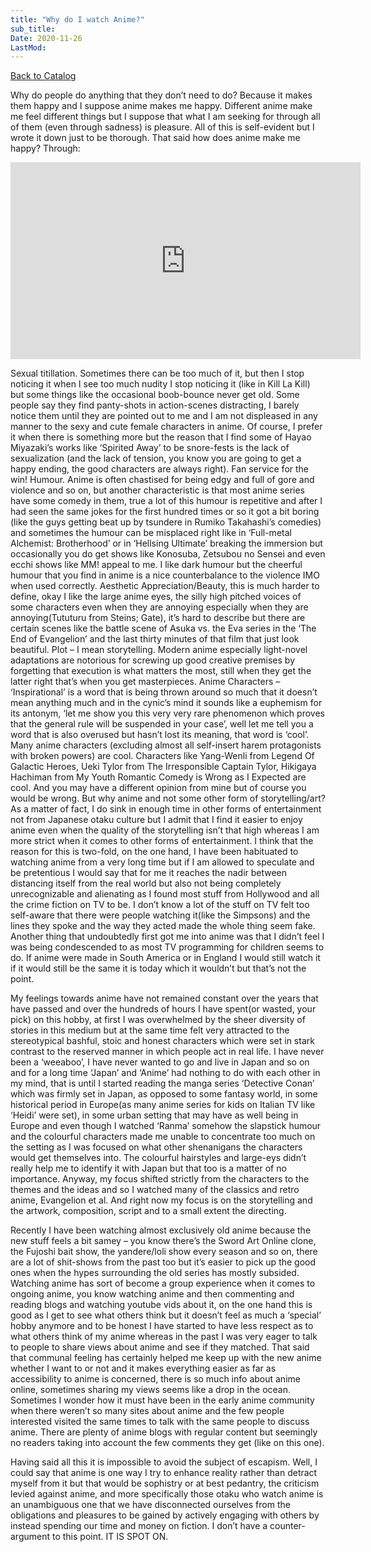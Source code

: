 ```yaml
---
title: "Why do I watch Anime?"
sub_title:
Date: 2020-11-26
LastMod:
---
```


[Back to Catalog](https://otaking.xyz/index.html)

Why do people do anything that they don’t need to do? Because it makes them happy and I suppose anime makes me happy. Different anime make me feel different things but I suppose that what I am seeking for through all of them (even through sadness) is pleasure. All of this is self-evident but I wrote it down just to be thorough. That said how does anime make me happy? Through:

<iframe width="560" height="315" src="https://www.youtube.com/embed/wx6_MWVHZ4g" title="YouTube video player" frameborder="0" allow="accelerometer; autoplay; clipboard-write; encrypted-media; gyroscope; picture-in-picture" allowfullscreen></iframe>

Sexual titillation. Sometimes there can be too much of it, but then I stop noticing it when I see too much nudity I stop noticing it (like in Kill La Kill) but some things like the occasional boob-bounce never get old. Some people say they find panty-shots in action-scenes distracting, I barely notice them until they are pointed out to me and I am not displeased in any manner to the sexy and cute female characters in anime. Of course, I prefer it when there is something more but the reason that I find some of Hayao Miyazaki’s works like ‘Spirited Away’ to be snore-fests is the lack of sexualization (and the lack of tension, you know you are going to get a happy ending, the good characters are always right). Fan service for the win!
Humour. Anime is often chastised for being edgy and full of gore and violence and so on, but another characteristic is that most anime series have some comedy in them, true a lot of this humour is repetitive and after I had seen the same jokes for the first hundred times or so it got a bit boring (like the guys getting beat up by tsundere in Rumiko Takahashi’s comedies) and sometimes the humour can be misplaced right like in ‘Full-metal Alchemist: Brotherhood’ or in ‘Hellsing Ultimate’ breaking the immersion but occasionally you do get shows like Konosuba, Zetsubou no Sensei and even ecchi shows like MM! appeal to me. I like dark humour but the cheerful humour that you find in anime is a nice counterbalance to the violence IMO when used correctly.
Aesthetic Appreciation/Beauty, this is much harder to define, okay I like the large anime eyes, the silly high pitched voices of some characters even when they are annoying especially when they are annoying(Tututuru from Steins; Gate), it’s hard to describe but there are certain scenes like the battle scene of Asuka vs. the Eva series in the ‘The End of Evangelion’ and the last thirty minutes of that film that just look beautiful.
Plot – I mean storytelling. Modern anime especially light-novel adaptations are notorious for screwing up good creative premises by forgetting that execution is what matters the most, still when they get the latter right that’s when you get masterpieces.
Anime Characters – ‘Inspirational’ is a word that is being thrown around so much that it doesn’t mean anything much and in the cynic’s mind it sounds like a euphemism for its antonym, ‘let me show you this very very rare phenomenon which proves that the general rule will be suspended in your case’, well let me tell you a word that is also overused but hasn’t lost its meaning, that word is ‘cool’. Many anime characters (excluding almost all self-insert harem protagonists with broken powers) are cool. Characters like Yang-Wenli from Legend Of Galactic Heroes, Ueki Tylor from The Irresponsible Captain Tylor, Hikigaya Hachiman from My Youth Romantic Comedy is Wrong as I Expected are cool. And you may have a different opinion from mine but of course you would be wrong.
But why anime and not some other form of storytelling/art? As a matter of fact, I do sink in enough time in other forms of entertainment not from Japanese otaku culture but I admit that I find it easier to enjoy anime even when the quality of the storytelling isn’t that high whereas I am more strict when it comes to other forms of entertainment. I think that the reason for this is two-fold, on the one hand, I have been habituated to watching anime from a very long time but if I am allowed to speculate and be pretentious I would say that for me it reaches the nadir between distancing itself from the real world but also not being completely unrecognizable and alienating as I found most stuff from Hollywood and all the crime fiction on TV to be. I don’t know a lot of the stuff on TV felt too self-aware that there were people watching it(like the Simpsons) and the lines they spoke and the way they acted made the whole thing seem fake. Another thing that undoubtedly first got me into anime was that I didn’t feel I was being condescended to as most TV programming for children seems to do. If anime were made in South America or in England I would still watch it if it would still be the same it is today which it wouldn’t but that’s not the point.

My feelings towards anime have not remained constant over the years that have passed and over the hundreds of hours I have spent(or wasted, your pick) on this hobby, at first I was overwhelmed by the sheer diversity of stories in this medium but at the same time felt very attracted to the stereotypical bashful, stoic and honest characters which were set in stark contrast to the reserved manner in which people act in real life. I have never been a ‘weeaboo’, I have never wanted to go and live in Japan and so on and for a long time ‘Japan’ and ‘Anime’ had nothing to do with each other in my mind, that is until I started reading the manga series ‘Detective Conan’ which was firmly set in Japan, as opposed to some fantasy world, in some historical period in Europe(as many anime series for kids on Italian TV like ‘Heidi’ were set), in some urban setting that may have as well being in Europe and even though I watched ‘Ranma’ somehow the slapstick humour and the colourful characters made me unable to concentrate too much on the setting as I was focused on what other shenanigans the characters would get themselves into. The colourful hairstyles and large-eys didn’t really help me to identify it with Japan but that too is a matter of no importance. Anyway, my focus shifted strictly from the characters to the themes and the ideas and so I watched many of the classics and retro anime, Evangelion et al. And right now my focus is on the storytelling and the artwork, composition, script and to a small extent the directing.

Recently I have been watching almost exclusively old anime because the new stuff feels a bit samey – you know there’s the Sword Art Online clone, the Fujoshi bait show, the yandere/loli show every season and so on, there are a lot of shit-shows from the past too but it’s easier to pick up the good ones when the hypes surrounding the old series has mostly subsided. Watching anime has sort of become a group experience when it comes to ongoing anime, you know watching anime and then commenting and reading blogs and watching youtube vids about it, on the one hand this is good as I get to see what others think but it doesn’t feel as much a ‘special’ hobby anymore and to be honest I have started to have less respect as to what others think of my anime whereas in the past I was very eager to talk to people to share views about anime and see if they matched. That said that communal feeling has certainly helped me keep up with the new anime whether I want to or not and it makes everything easier as far as accessibility to anime is concerned, there is so much info about anime online, sometimes sharing my views seems like a drop in the ocean. Sometimes I wonder how it must have been in the early anime community when there weren’t so many sites about anime and the few people interested visited the same times to talk with the same people to discuss anime. There are plenty of anime blogs with regular content but seemingly no readers taking into account the few comments they get (like on this one).

Having said all this it is impossible to avoid the subject of escapism. Well, I could say that anime is one way I try to enhance reality rather than detract myself from it but that would be sophistry or at best pedantry, the criticism levied against anime, and more specifically those otaku who watch anime is an unambiguous one that we have disconnected ourselves from the obligations and pleasures to be gained by actively engaging with others by instead spending our time and money on fiction. I don’t have a counter-argument to this point. IT IS SPOT ON.
